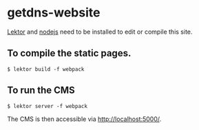 # getdns-website

[Lektor](https://www.getlektor.com/) and [nodejs](https://nodejs.org/) need to be installed to edit or compile this site.

## To compile the static pages.

    $ lektor build -f webpack


## To run the CMS

    $ lektor server -f webpack

The CMS is then accessible via [http://localhost:5000/](http://localhost:5000/).

